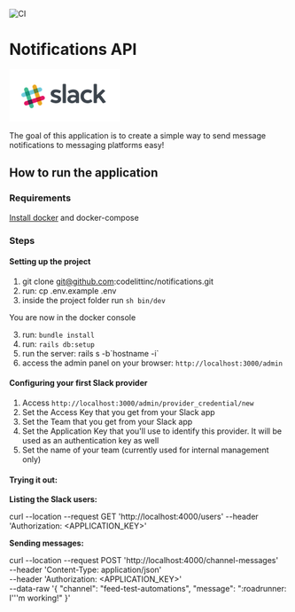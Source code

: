 ![CI](https://github.com/codelittinc/rails-api-base-project/workflows/CI/badge.svg)

Notifications API
=================

![](slack.png)

The goal of this application is to create a simple way to send message notifications to messaging platforms easy!

## How to run the application

### Requirements

[Install docker](https://www.digitalocean.com/community/tutorials/how-to-install-and-use-docker-on-ubuntu-18-04) and docker-compose

### Steps

#### Setting up the project
1. git clone git@github.com:codelittinc/notifications.git
2. run: cp .env.example .env
3. inside the project folder run `sh bin/dev`

You are now in the docker console

3. run: `bundle install`
4. run: `rails db:setup`
5. run the server: rails s -b\`hostname -i\`
6. access the admin panel on your browser: `http://localhost:3000/admin`

#### Configuring your first Slack provider

1. Access `http://localhost:3000/admin/provider_credential/new`
2. Set the Access Key that you get from your Slack app
3. Set the Team that you get from your Slack app
4. Set the Application Key that you'll use to identify this provider. It will be used as an authentication key as well
5. Set the name of your team (currently used for internal management only)

#### Trying it out:

**Listing the Slack users:**

curl --location --request GET 'http://localhost:4000/users' --header 'Authorization: <APPLICATION_KEY>'

**Sending messages:**

curl --location --request POST 'http://localhost:4000/channel-messages' \
--header 'Content-Type: application/json' \
--header 'Authorization: <APPLICATION_KEY>' \
--data-raw '{
	"channel": "feed-test-automations",
	"message": ":roadrunner: I'\''m working!"
}'
